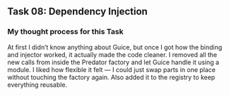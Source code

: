 ## Task 08: Dependency Injection

### My thought process for this Task

At first I didn’t know anything about Guice, but once I got how the binding and injector worked, it actually made the code cleaner. I removed all the new calls from inside the Predator factory and let Guice handle it using a module. I liked how flexible it felt — I could just swap parts in one place without touching the factory again. Also added it to the registry to keep everything reusable.
